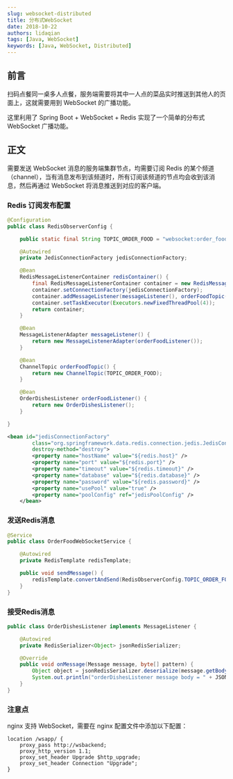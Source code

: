 ```yaml
---
slug: websocket-distributed
title: 分布式WebSocket
date: 2018-10-22
authors: lidaqian
tags: [Java, WebSocket]
keywords: [Java, WebSocket, Distributed]
---
```


<!-- truncate -->

## 前言

扫码点餐同一桌多人点餐，服务端需要将其中一人点的菜品实时推送到其他人的页面上，这就需要用到 WebSocket 的广播功能。

这里利用了 Spring Boot + WebSocket + Redis 实现了一个简单的分布式 WebSocket 广播功能。

## 正文

需要发送 WebSocket 消息的服务端集群节点，均需要订阅 Redis 的某个频道（channel），当有消息发布到该频道时，所有订阅该频道的节点均会收到该消息，然后再通过 WebSocket 将消息推送到对应的客户端。

### Redis 订阅发布配置

```java
@Configuration
public class RedisObserverConfig {

    public static final String TOPIC_ORDER_FOOD = "websocket:order_food";

    @Autowired
    private JedisConnectionFactory jedisConnectionFactory;

    @Bean
    RedisMessageListenerContainer redisContainer() {
        final RedisMessageListenerContainer container = new RedisMessageListenerContainer();
        container.setConnectionFactory(jedisConnectionFactory);
        container.addMessageListener(messageListener(), orderFoodTopic());
        container.setTaskExecutor(Executors.newFixedThreadPool(4));
        return container;
    }

    @Bean
    MessageListenerAdapter messageListener() {
        return new MessageListenerAdapter(orderFoodListener());
    }

    @Bean
    ChannelTopic orderFoodTopic() {
        return new ChannelTopic(TOPIC_ORDER_FOOD);
    }

    @Bean
    OrderDishesListener orderFoodListener() {
        return new OrderDishesListener();
    }

}
```

```xml
<bean id="jedisConnectionFactory"
		class="org.springframework.data.redis.connection.jedis.JedisConnectionFactory"
		destroy-method="destroy">
		<property name="hostName" value="${redis.host}" />
		<property name="port" value="${redis.port}" />
		<property name="timeout" value="${redis.timeout}" />
		<property name="database" value="${redis.database}" />
		<property name="password" value="${redis.password}" />
		<property name="usePool" value="true" />
		<property name="poolConfig" ref="jedisPoolConfig" />
	</bean>
```

### 发送Redis消息

```java
@Service
public class OrderFoodWebSocketService {

	@Autowired
	private RedisTemplate redisTemplate;

	public void sendMessage() {
		redisTemplate.convertAndSend(RedisObserverConfig.TOPIC_ORDER_FOOD, "hello");
	}
}
```

### 接受Redis消息

```java
public class OrderDishesListener implements MessageListener {

    @Autowired
    private RedisSerializer<Object> jsonRedisSerializer;

    @Override
    public void onMessage(Message message, byte[] pattern) {
        Object object = jsonRedisSerializer.deserialize(message.getBody());
        System.out.println("orderDishesListener message body = " + JSON.toJSONString(object));
    }
}
```

### 注意点

nginx 支持 WebSocket，需要在 nginx 配置文件中添加以下配置：

```shell
location /wsapp/ {
    proxy_pass http://wsbackend;
    proxy_http_version 1.1;
    proxy_set_header Upgrade $http_upgrade;
    proxy_set_header Connection "Upgrade";
}
```
